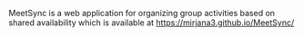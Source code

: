 MeetSync is a web application for organizing group activities based on shared availability which is available at https://mirjana3.github.io/MeetSync/
